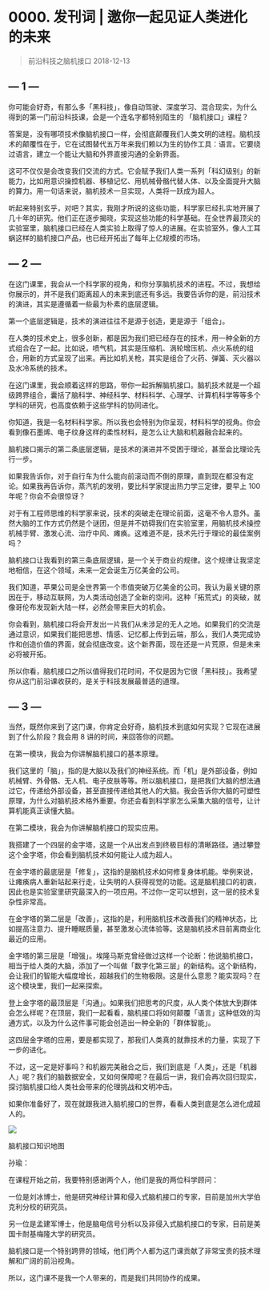 # 0000. 发刊词 | 邀你一起见证人类进化的未来
> 前沿科技之脑机接口
2018-12-13

## — 1 —
你可能会好奇，有那么多「黑科技」，像自动驾驶、深度学习、混合现实，为什么得到的第一门前沿科技课，会是一个连名字都特别陌生的 「脑机接口」课程？

答案是，没有哪项技术像脑机接口一样，会彻底颠覆我们人类文明的进程。脑机技术的颠覆性在于，它在试图替代五万年来我们赖以为生的协作工具：语言。它要绕过语言，建立一个能让大脑和外界直接沟通的全新界面。

这可不仅仅是会改变我们交流的方式。它会赋予我们人类一系列「科幻级别」的新能力，比如用意识操控机器、移植记忆、用机械骨骼代替人体、以及全面提升大脑的算力。用一句话来说，脑机技术一旦实现，人类将一跃成为超人。

听起来特别玄乎，对吧？其实，我刚才所说的这些功能，科学家已经扎实地开展了几十年的研究。他们正在逐步揭晓，实现这些功能的科学基础。在全世界最顶尖的实验室里，脑机接口已经在人类实验上取得了惊人的进展。在实验室外，像人工耳蜗这样的脑机接口产品，也已经开拓出了每年上亿规模的市场。

## — 2 —
在这门课里，我会从一个科学家的视角，和你分享脑机技术的进程。不过，我想给你展示的，并不是我们距离超人的未来到底还有多远。我要告诉你的是，前沿技术的演进，其实是遵循着一些最为朴素的底层逻辑。

第一个底层逻辑是，技术的演进往往不是源于创造，更是源于「组合」。

在人类的技术史上，很多创新，都是因为我们把已经存在的技术，用一种全新的方式组合在了一起。比如说，喷气机，其实是压缩机、涡轮增压机、点火系统的组合，用新的方式呈现了出来。再比如机关枪，其实是组合了火药、弹簧、灭火器以及水冷系统的技术。

在这门课里，我会顺着这样的思路，带你一起拆解脑机接口。脑机技术就是一个超级跨界组合，囊括了脑科学、神经科学、材料科学、心理学、计算机科学等等多个学科的研究，也高度依赖于这些学科的协同进化。

你知道，我是一名材料科学家。所以我也会特别为你呈现，材料科学的视角。你会看到像石墨烯、电子纹身这样的柔性材料，是怎么让大脑和机器融合起来的。

脑机接口揭示的第二条底层逻辑，是技术的演进并不受困于理论，甚至会比理论先行一步。

如果我告诉你，对于自行车为什么能向前滚动而不倒的原理，直到现在都没有定论。如果我再告诉你，蒸汽机的发明，要比科学家提出热力学三定律，要早上 100 年呢？你会不会很惊讶？

对于有工程师思维的科学家来说，技术的突破走在理论前面，这毫不令人意外。虽然大脑的工作方式仍然是个谜团，但是并不妨碍我们在实验室里，用脑机技术操控机械手臂、激发心流、治疗中风、瘫痪。这难道不是，技术先行于理论的最佳案例吗？

脑机接口让我看到的第三条底层逻辑，是一个关于商业的规律。这个规律让我坚定地相信，在这个领域，未来一定会诞生万亿美金的公司。

我们知道，苹果公司是全世界第一个市值突破万亿美金的公司。我认为最关键的原因在于，移动互联网，为人类活动创造了全新的空间。这种「拓荒式」的突破，就像哥伦布发现新大陆一样，必然会带来巨大的机会。

你会看到，脑机接口将会开发出一片我们从未涉足的无人之地。如果我们的交流是通过意识，如果我们能把思想、情感、记忆都上传到云端，那么，我们人类完成协作和创造价值的界面，就会彻底改变。这个新界面，现在还是一片荒原，但是未来必将被开拓。

所以你看，脑机接口之所以值得我们花时间，不仅是因为它很「黑科技」。我希望你从这门前沿课收获的，是关于科技发展最普适的道理。

## — 3 —
当然，既然你来到了这门课，你肯定会好奇，脑机技术到底如何实现？它现在进展到了什么阶段？我会用 8 讲的时间，来回答你的问题。

在第一模块，我会为你讲解脑机接口的基本原理。

我们这里的「脑」，指的是大脑以及我们的神经系统。而「机」是外部设备，例如机械臂、外骨骼、无人机、电子皮肤等等。所以脑机接口，是把我们大脑的想法通过它，传递给外部设备，甚至直接传递给其他人的大脑。我会告诉你大脑的可塑性原理，为什么对脑机技术格外重要。你还会看到科学家怎么采集大脑的信号，让计算机能真正读懂大脑。

在第二模块，我会为你讲解脑机接口的现实应用。

我搭建了一个四层的金字塔，这是一个从出发点到终极目标的清晰路径。通过攀登这个金字塔，你会看到脑机技术如何能让人成为超人。

在金字塔的最底层是「修复」，这指的是脑机技术如何修复身体机能。举例来说，让瘫痪病人重新站起来行走，让失明的人获得视觉的功能。这是脑机接口的初衷，因此也是实验室里研究最深入的一项应用。不过你一定可以想到，这一层的技术复杂性非常高。

在金字塔的第二层是「改善」，这指的是，利用脑机技术改善我们的精神状态，比如提高注意力、提升睡眠质量，甚至激发心流体验等。这是脑机技术目前离商业化最近的应用。

金字塔的第三层是「增强」。埃隆马斯克曾经做过这样一个论断：他说脑机接口，相当于给人类的大脑，添加了一个叫做「数字化第三层」的新结构。这个新结构，会让我们的智能大幅度增长，超越我们的生物极限。这是什么意思？能实现吗？在这个模块里，我们一起来探索。

登上金字塔的最顶层是「沟通」。如果我们把思考的尺度，从人类个体放大到群体会怎么样呢？在顶层，我们一起看看，脑机接口将如何颠覆「语言」这种低效的沟通方式，以及为什么这件事可能会创造出一种全新的「群体智能」。

这四层金字塔的应用，要是都实现了，那我们人类真的就靠技术的力量，实现了下一步的进化。

不过，这一定是好事吗？和机器完美融合之后，我们到底是「人类」，还是「机器人」呢？我们的脑数据安全，又如何保障呢？在最后一讲，我们会再次回归现实，探讨脑机接口给人类社会带来的伦理挑战和文明冲击。

如果你准备好了，现在就跟我进入脑机接口的世界，看看人类到底是怎么进化成超人的。

![](https://raw.githubusercontent.com/dalong0514/selfstudy/master/图片链接/生命科学/2019038.jpg)

脑机接口知识地图

孙瑜：

在课程开始之前，我要特别感谢两个人，他们是我的两位科学顾问：

一位是刘冰博士，他是研究神经计算和侵入式脑机接口的专家，目前是加州大学伯克利分校的研究员。

另一位是孟建军博士，他是脑电信号分析以及非侵入式脑机接口的专家，目前是美国卡耐基梅隆大学的研究员。

脑机接口是一个特别跨界的领域，他们两个人都为这门课贡献了非常宝贵的技术理解和广阔的前沿视角。

所以，这门课不是我一个人带来的，而是我们共同协作的成果。


